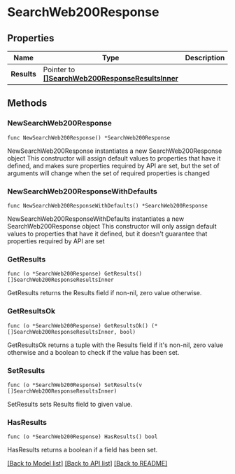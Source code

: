 # SearchWeb200Response

## Properties

Name | Type | Description | Notes
------------ | ------------- | ------------- | -------------
**Results** | Pointer to [**[]SearchWeb200ResponseResultsInner**](SearchWeb200ResponseResultsInner.md) |  | [optional] 

## Methods

### NewSearchWeb200Response

`func NewSearchWeb200Response() *SearchWeb200Response`

NewSearchWeb200Response instantiates a new SearchWeb200Response object
This constructor will assign default values to properties that have it defined,
and makes sure properties required by API are set, but the set of arguments
will change when the set of required properties is changed

### NewSearchWeb200ResponseWithDefaults

`func NewSearchWeb200ResponseWithDefaults() *SearchWeb200Response`

NewSearchWeb200ResponseWithDefaults instantiates a new SearchWeb200Response object
This constructor will only assign default values to properties that have it defined,
but it doesn't guarantee that properties required by API are set

### GetResults

`func (o *SearchWeb200Response) GetResults() []SearchWeb200ResponseResultsInner`

GetResults returns the Results field if non-nil, zero value otherwise.

### GetResultsOk

`func (o *SearchWeb200Response) GetResultsOk() (*[]SearchWeb200ResponseResultsInner, bool)`

GetResultsOk returns a tuple with the Results field if it's non-nil, zero value otherwise
and a boolean to check if the value has been set.

### SetResults

`func (o *SearchWeb200Response) SetResults(v []SearchWeb200ResponseResultsInner)`

SetResults sets Results field to given value.

### HasResults

`func (o *SearchWeb200Response) HasResults() bool`

HasResults returns a boolean if a field has been set.


[[Back to Model list]](../README.md#documentation-for-models) [[Back to API list]](../README.md#documentation-for-api-endpoints) [[Back to README]](../README.md)


